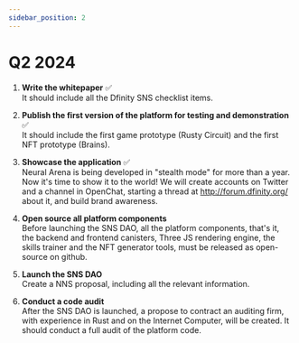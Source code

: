 ```yaml
---
sidebar_position: 2
---
```


# Q2 2024
1. **Write the whitepaper** ✅  
It should include all the Dfinity SNS checklist items.

2. **Publish the first version of the platform for testing and demonstration** ✅  
It should include the first game prototype (Rusty Circuit) and the first NFT prototype (Brains).

3. **Showcase the application** ✅  
Neural Arena is being developed in "stealth mode" for more than a year. Now it's time to show it to the world! We will create accounts on Twitter and a channel in OpenChat, starting a thread at http://forum.dfinity.org/ about it, and build brand awareness.

4. **Open source all platform components**  
Before launching the SNS DAO, all the platform components, that's it, the backend and frontend canisters, Three JS rendering engine, the skills trainer and the NFT generator tools, must be released as open-source on github.

5. **Launch the SNS DAO**  
Create a NNS proposal, including all the relevant information.

6. **Conduct a code audit**  
After the SNS DAO is launched, a propose to contract an auditing firm, with experience in Rust and on the Internet Computer, will be created. It should conduct a full audit of the platform code.